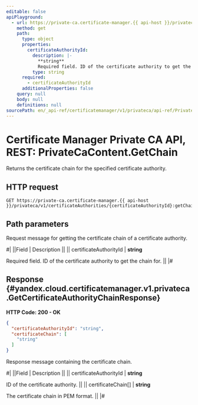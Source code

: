```yaml
---
editable: false
apiPlayground:
  - url: https://private-ca.certificate-manager.{{ api-host }}/privateca/v1/certificateAuthorities/{certificateAuthorityId}:getChain
    method: get
    path:
      type: object
      properties:
        certificateAuthorityId:
          description: |-
            **string**
            Required field. ID of the certificate authority to get the chain for.
          type: string
      required:
        - certificateAuthorityId
      additionalProperties: false
    query: null
    body: null
    definitions: null
sourcePath: en/_api-ref/certificatemanager/v1/privateca/api-ref/PrivateCaContent/getChain.md
---
```


# Certificate Manager Private CA API, REST: PrivateCaContent.GetChain

Returns the certificate chain for the specified certificate authority.

## HTTP request

```
GET https://private-ca.certificate-manager.{{ api-host }}/privateca/v1/certificateAuthorities/{certificateAuthorityId}:getChain
```

## Path parameters

Request message for getting the certificate chain of a certificate authority.

#|
||Field | Description ||
|| certificateAuthorityId | **string**

Required field. ID of the certificate authority to get the chain for. ||
|#

## Response {#yandex.cloud.certificatemanager.v1.privateca.GetCertificateAuthorityChainResponse}

**HTTP Code: 200 - OK**

```json
{
  "certificateAuthorityId": "string",
  "certificateChain": [
    "string"
  ]
}
```

Response message containing the certificate chain.

#|
||Field | Description ||
|| certificateAuthorityId | **string**

ID of the certificate authority. ||
|| certificateChain[] | **string**

The certificate chain in PEM format. ||
|#